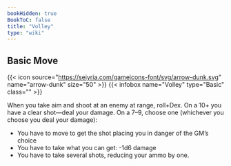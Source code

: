 ```yaml
---
bookHidden: true
BookToC: false
title: "Volley"
type: "wiki"
---
```

## Basic  Move
{{< icon source="https://seiyria.com/gameicons-font/svg/arrow-dunk.svg" name="arrow-dunk" size="50" >}}
{{< infobox name="Volley" type="Basic" class="" >}}

When you take aim and shoot at an enemy at range, roll+Dex. On a 10+ you have a clear shot—deal your damage. On a 7–9, choose one (whichever you choose you deal your damage):
- You have to move to get the shot placing you in danger of the GM’s choice
- You have to take what you can get: -1d6 damage
- You have to take several shots, reducing your ammo by one.